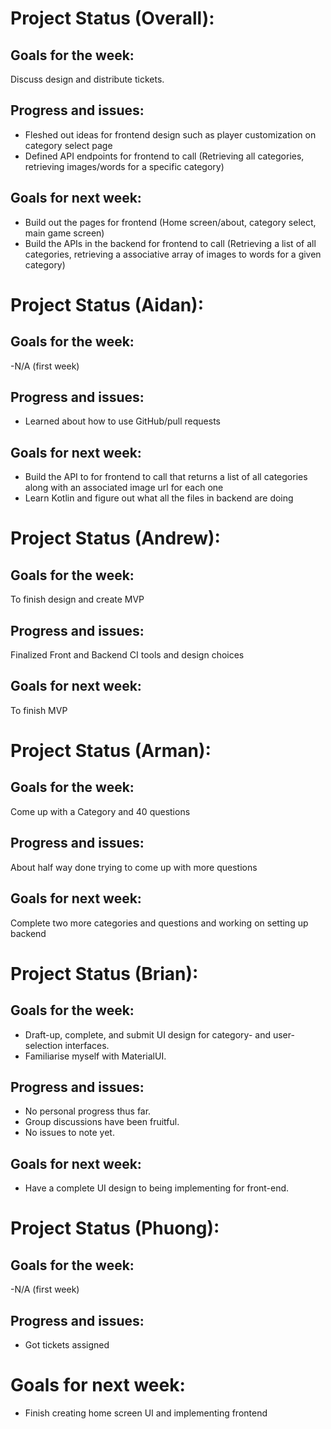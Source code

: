 # Project Status (Overall):

## Goals for the week:

Discuss design and distribute tickets.

## Progress and issues:

- Fleshed out ideas for frontend design such as player customization on category select page
- Defined API endpoints for frontend to call (Retrieving all categories, retrieving images/words for a specific category)

## Goals for next week:

- Build out the pages for frontend (Home screen/about, category select, main game screen)
- Build the APIs in the backend for frontend to call (Retrieving a list of all categories, retrieving a associative array of images to words for a given category)

# Project Status (Aidan):

## Goals for the week:

-N/A (first week)

## Progress and issues:

- Learned about how to use GitHub/pull requests

## Goals for next week:

- Build the API to for frontend to call that returns a list of all categories along with an associated image url for each one
- Learn Kotlin and figure out what all the files in backend are doing

# Project Status (Andrew):

## Goals for the week:

To finish design and create MVP

## Progress and issues:

Finalized Front and Backend CI tools and design choices

## Goals for next week:

To finish MVP

# Project Status (Arman):

## Goals for the week:

Come up with a Category and 40 questions

## Progress and issues:

About half way done trying to come up with more questions

## Goals for next week:

Complete two more categories and questions and working on setting up backend

# Project Status (Brian):

## Goals for the week:

- Draft-up, complete, and submit UI design for category- and user-selection interfaces.
- Familiarise myself with MaterialUI.

## Progress and issues:

- No personal progress thus far.
- Group discussions have been fruitful.
- No issues to note yet.

## Goals for next week:

- Have a complete UI design to being implementing for front-end.

# Project Status (Phuong):

## Goals for the week:

-N/A (first week)

## Progress and issues:

- Got tickets assigned

# Goals for next week:

- Finish creating home screen UI and implementing frontend

